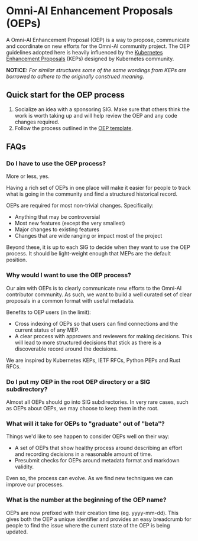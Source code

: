 # Omni-AI Enhancement Proposals (OEPs)

A Omni-AI Enhancement Proposal (OEP) is a way to propose, communicate and coordinate on new efforts for the Omni-AI community project. The OEP guidelines adopted here is heavily
influenced by the [Kubernetes Enhancement Proposals](https://github.com/kubernetes/enhancements/blob/master/keps/README.md) (KEPs) designed by Kubernetes community.

**NOTICE:** *For similar structures some of the same wordings from KEPs are borrowed to adhere to the originally construed meaning.*

## Quick start for the OEP process

1. Socialize an idea with a sponsoring SIG.
   Make sure that others think the work is worth taking up and will help review the OEP and any code changes required.
2. Follow the process outlined in the [OEP template](XXX-oep-template/README.md).

## FAQs

### Do I have to use the OEP process?

More or less, yes.

Having a rich set of OEPs in one place will make it easier for people to track
what is going in the community and find a structured historical record.

OEPs are required for most non-trivial changes. Specifically:
* Anything that may be controversial
* Most new features (except the very smallest)
* Major changes to existing features
* Changes that are wide ranging or impact most of the project

Beyond these, it is up to each SIG to decide when they want to use the OEP
process. It should be light-weight enough that MEPs are the default position.

### Why would I want to use the OEP process?

Our aim with OEPs is to clearly communicate new efforts to the Omni-AI contributor community.
As such, we want to build a well curated set of clear proposals in a common format with useful metadata.

Benefits to OEP users (in the limit):
* Cross indexing of OEPs so that users can find connections and the current status of any MEP.
* A clear process with approvers and reviewers for making decisions. This will lead to more structured decisions that stick as there is a discoverable record around the decisions.

We are inspired by Kubernetes KEPs, IETF RFCs, Python PEPs and Rust RFCs.

### Do I put my OEP in the root OEP directory or a SIG subdirectory?

Almost all OEPs should go into SIG subdirectories. In very rare cases, such as
OEPs about OEPs, we may choose to keep them in the root.

### What will it take for OEPs to "graduate" out of "beta"?

Things we'd like to see happen to consider OEPs well on their way:
* A set of OEPs that show healthy process around describing an effort and recording decisions in a reasonable amount of time.
* Presubmit checks for OEPs around metadata format and markdown validity.

Even so, the process can evolve. As we find new techniques we can improve our processes.

### What is the number at the beginning of the OEP name?

OEPs are now prefixed with their creation time (eg. yyyy-mm-dd). This gives
both the OEP a unique identifier and provides an easy breadcrumb for people to
find the issue where the current state of the OEP is being updated.
